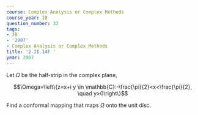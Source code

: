 ```yaml
---
course: Complex Analysis or Complex Methods
course_year: IB
question_number: 32
tags:
- IB
- '2007'
- Complex Analysis or Complex Methods
title: '2.II.14F '
year: 2007
---
```



Let $\Omega$ be the half-strip in the complex plane,

$$\Omega=\left\{z=x+i y \in \mathbb{C}:-\frac{\pi}{2}<x<\frac{\pi}{2}, \quad y>0\right\}$$

Find a conformal mapping that maps $\Omega$ onto the unit disc.